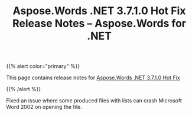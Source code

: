 ﻿---
title: Aspose.Words .NET 3.7.1.0 Hot Fix Release Notes – Aspose.Words for .NET
articleTitle: Aspose.Words .NET 3.7.1.0 Hot Fix Release Notes
linktitle: Aspose.Words .NET 3.7.1.0 Hot Fix Release Notes
description: "Aspose.Words .NET 3.7.1.0 Hot Fix Release Notes – learn about the latest updates and fixes."
type: docs
weight: 120
url: /net/aspose-words-net-3-7-1-0-hot-fix-release-notes/
---

{{% alert color="primary" %}}

This page contains release notes for [Aspose.Words .NET 3.7.1.0 Hot Fix](https://downloads.aspose.com/words/net/new-releases/aspose.words-.net-3.7.1.0-hot-fix/)

{{% /alert %}}

Fixed an issue where some produced files with lists can crash Microsoft Word 2002 on opening the file.
